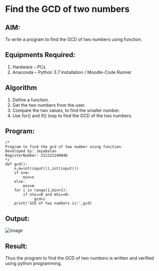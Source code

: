 # Find the GCD of two numbers

## AIM:
To write a program to find the GCD of two numbers using function.

## Equipments Required:
1. Hardware – PCs
2. Anaconda – Python 3.7 Installation / Moodle-Code Runner

## Algorithm
1. Define a function.
2. Get the two numbers from the user.
3. Compare the two values, to find the smaller number.
4. Use for() and if() loop to find the GCD of the two numbers.

## Program:
```
/*
Program to find the gcd of two number using function.
Developed by: Jeyabalan
RegisterNumber: 212222240040 
*/
def gcd():
    n,m=int(input()),int(input())
    if n>m:
        min=n
    else:
        min=m
    for i in range(1,min+1):
        if n%i==0 and m%i==0:
             gcd=i
    print('GCD of two numbers is:',gcd)
```

## Output:

![image](https://github.com/jeyaqbalan7/GCD-of-two-numbers/assets/119393851/0be77135-8d0f-4a3c-8869-1a33028b0cb7)



## Result:
Thus the program to find the GCD of two numbers is written and verified using python programming.
